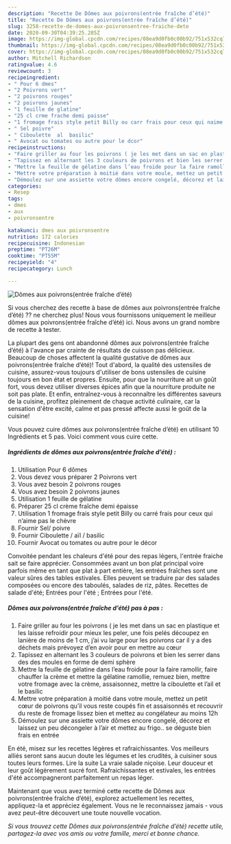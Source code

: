 ```yaml
---
description: "Recette De Dômes aux poivrons(entrée fraîche d’été)"
title: "Recette De Dômes aux poivrons(entrée fraîche d’été)"
slug: 3258-recette-de-domes-aux-poivronsentree-fraiche-dete
date: 2020-09-30T04:39:25.285Z
image: https://img-global.cpcdn.com/recipes/08ea9d0fb0c00b92/751x532cq70/domes-aux-poivronsentree-fraiche-dete-photo-principale-de-la-recette.jpg
thumbnail: https://img-global.cpcdn.com/recipes/08ea9d0fb0c00b92/751x532cq70/domes-aux-poivronsentree-fraiche-dete-photo-principale-de-la-recette.jpg
cover: https://img-global.cpcdn.com/recipes/08ea9d0fb0c00b92/751x532cq70/domes-aux-poivronsentree-fraiche-dete-photo-principale-de-la-recette.jpg
author: Mitchell Richardson
ratingvalue: 4.6
reviewcount: 3
recipeingredient:
- " Pour 6 dmes"
- "2 Poivrons vert"
- "2 poivrons rouges"
- "2 poivrons jaunes"
- "1 feuille de glatine"
- "25 cl crme frache demi paisse"
- "1 fromage frais style petit Billy ou carr frais pour ceux qui naime pas le chvre"
- " Sel poivre"
- " Ciboulette  al  basilic"
- " Avocat ou tomates ou autre pour le dcor"
recipeinstructions:
- "Faire griller au four les poivrons ( je les met dans un sac en plastique et les laisse refroidir pour mieux les peler, une fois pelés découpez en lanière de moins de 1 cm, j’ai vu large pour les poivrons car il y a des déchets mais prévoyez d’en avoir pour en mettre au cœur"
- "Tapissez en alternant les 3 couleurs de poivrons et bien les serrer dans des des moules en forme de demi sphère"
- "Mettre la feuille de gélatine dans l’eau froide pour la faire ramollir, faire chauffer la crème et mettre la gélatine ramollie, remuez bien, mettre votre fromage avec la crème, assaisonnez, mettre la ciboulette et l’ail et le basilic"
- "Mettre votre préparation à moitié dans votre moule, mettez un petit cœur de poivrons qu’il vous reste coupés fin et assaisonnés et recouvrir du reste de fromage lissez bien et mettez au congélateur au moins 12h"
- "Démoulez sur une assiette votre dômes encore congelé, décorez et laissez un peu décongeler à l’air et mettez au frigo.. se déguste bien frais en entrée"
categories:
- Resep
tags:
- dmes
- aux
- poivronsentre

katakunci: dmes aux poivronsentre 
nutrition: 172 calories
recipecuisine: Indonesian
preptime: "PT26M"
cooktime: "PT55M"
recipeyield: "4"
recipecategory: Lunch

---
```



![Dômes aux poivrons(entrée fraîche d’été)](https://img-global.cpcdn.com/recipes/08ea9d0fb0c00b92/751x532cq70/domes-aux-poivronsentree-fraiche-dete-photo-principale-de-la-recette.jpg)

Si vous cherchez des recette à base de dômes aux poivrons(entrée fraîche d’été) ?? ne cherchez plus! Nous vous fournissons uniquement le meilleur dômes aux poivrons(entrée fraîche d’été) ici. Nous avons un grand nombre de recette à tester.

La plupart des gens ont abandonné dômes aux poivrons(entrée fraîche d’été) à l'avance par crainte de résultats de cuisson pas délicieux. Beaucoup de choses affectent la qualité gustative de dômes aux poivrons(entrée fraîche d’été)! Tout d'abord, la qualité des ustensiles de cuisine, assurez-vous toujours d'utiliser de bons ustensiles de cuisine toujours en bon état et propres. Ensuite, pour que la nourriture ait un goût fort, vous devez utiliser diverses épices afin que la nourriture produite ne soit pas plate. Et enfin, entraînez-vous à reconnaître les différentes saveurs de la cuisine, profitez pleinement de chaque activité culinaire, car la sensation d'être excité, calme et pas pressé affecte aussi le goût de la cuisine!

<!--inarticleads1-->

Vous pouvez cuire dômes aux poivrons(entrée fraîche d’été) en utilisant 10 Ingrédients et 5 pas. Voici comment vous cuire cette.

##### Ingrédients de dômes aux poivrons(entrée fraîche d’été) :

1. Utilisation  Pour 6 dômes
1. Vous devez vous préparer 2 Poivrons vert
1. Vous avez besoin 2 poivrons rouges
1. Vous avez besoin 2 poivrons jaunes
1. Utilisation 1 feuille de gélatine
1. Préparer 25 cl crème fraîche demi épaisse
1. Utilisation 1 fromage frais style petit Billy ou carré frais pour ceux qui n’aime pas le chèvre
1. Fournir  Sel/ poivre
1. Fournir  Ciboulette / aïl / basilic
1. Fournir  Avocat ou tomates ou autre pour le décor


Convoitée pendant les chaleurs d&#39;été pour des repas légers, l&#39;entrée fraiche sait se faire apprécier. Consommées avant un bon plat principal voire parfois même en tant que plat à part entière, les entrées fraîches sont une valeur sûres des tables estivales. Elles peuvent se traduire par des salades composées ou encore des taboulés, salades de riz, pâtes. Recettes de salade d&#39;été; Entrées pour l&#39;été ; Entrées pour l&#39;été. 

<!--inarticleads2-->

##### Dômes aux poivrons(entrée fraîche d’été) pas à pas :

1. Faire griller au four les poivrons ( je les met dans un sac en plastique et les laisse refroidir pour mieux les peler, une fois pelés découpez en lanière de moins de 1 cm, j’ai vu large pour les poivrons car il y a des déchets mais prévoyez d’en avoir pour en mettre au cœur
1. Tapissez en alternant les 3 couleurs de poivrons et bien les serrer dans des des moules en forme de demi sphère
1. Mettre la feuille de gélatine dans l’eau froide pour la faire ramollir, faire chauffer la crème et mettre la gélatine ramollie, remuez bien, mettre votre fromage avec la crème, assaisonnez, mettre la ciboulette et l’ail et le basilic
1. Mettre votre préparation à moitié dans votre moule, mettez un petit cœur de poivrons qu’il vous reste coupés fin et assaisonnés et recouvrir du reste de fromage lissez bien et mettez au congélateur au moins 12h
1. Démoulez sur une assiette votre dômes encore congelé, décorez et laissez un peu décongeler à l’air et mettez au frigo.. se déguste bien frais en entrée


En été, misez sur les recettes légères et rafraichissantes. Vos meilleurs alliés seront sans aucun doute les légumes et les crudités, à cuisiner sous toutes leurs formes. Lire la suite La vraie salade niçoise. Leur douceur et leur goût légèrement sucré font. Rafraichissantes et estivales, les entrées d&#39;été accompagneront parfaitement un repas léger. 

<!--inarticleads1-->

<p>
Maintenant que vous avez terminé cette recette de Dômes aux poivrons(entrée fraîche d’été), explorez actuellement les recettes, appliquez-la et appréciez également. Vous ne le reconnaissez jamais - vous avez peut-être découvert une toute nouvelle vocation.
</p>

<p>
<i>Si vous trouvez cette Dômes aux poivrons(entrée fraîche d’été) recette utile, partagez-la avec vos amis ou votre famille, merci et bonne chance.</i>
</p>
